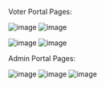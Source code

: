 Voter Portal Pages:

![image](https://user-images.githubusercontent.com/77265502/218742511-924faec6-9de8-4952-9819-858abf4602fa.png)
![image](https://user-images.githubusercontent.com/77265502/230773899-4d7fc7ac-e47f-4f99-8217-e2661832d1cc.png)

![image](https://user-images.githubusercontent.com/77265502/218742633-b0e3a1ae-438e-4aea-819d-ca2c5c389928.png)
![image](https://user-images.githubusercontent.com/77265502/218742838-dbd762a2-8dbd-4a41-8df4-0953baae71f1.png)

Admin Portal Pages:

![image](https://user-images.githubusercontent.com/77265502/230773709-36be91ce-2c00-479d-a59c-939faf4c06d2.png)
![image](https://user-images.githubusercontent.com/77265502/230773758-137b00df-a798-41f2-8768-a24b9da4fd23.png)
![image](https://user-images.githubusercontent.com/77265502/230773801-10e716e9-6f67-4e9e-acb8-d11c7e494f5e.png)
